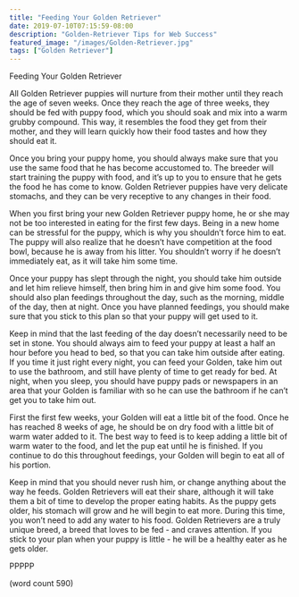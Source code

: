 ```yaml
---
title: "Feeding Your Golden Retriever"
date: 2019-07-10T07:15:59-08:00
description: "Golden-Retriever Tips for Web Success"
featured_image: "/images/Golden-Retriever.jpg"
tags: ["Golden Retriever"]
---
```


Feeding Your Golden Retriever

All Golden Retriever puppies will nurture from their mother until they reach the age of seven weeks.  Once they reach the age of three weeks, they should be fed with puppy food, which you should soak and mix into a warm grubby compound.  This way, it resembles the food they get from their mother, and they will learn quickly how their food tastes and how they should eat it.

Once you bring your puppy home, you should always make sure that you use the same food that he has become accustomed to.  The breeder will start training the puppy with food, and it’s up to you to ensure that he gets the food he has come to know.  Golden Retriever puppies have very delicate stomachs, and they can be very receptive to any changes in their food.

When you first bring your new Golden Retriever puppy home, he or she may not be too interested in eating for the first few days.  Being in a new home can be stressful for the puppy, which is why you shouldn’t force him to eat.  The puppy will also realize that he doesn’t have competition at the food bowl, because he is away from his litter.  You shouldn’t worry if he doesn’t immediately eat, as it will take him some time.

Once your puppy has slept through the night, you should take him outside and let him relieve himself, then bring him in and give him some food.  You should also plan feedings throughout the day, such as the morning, middle of the day, then at night.  Once you have planned feedings, you should make sure that you stick to this plan so that your puppy will get used to it.

Keep in mind that the last feeding of the day doesn’t necessarily need to be set in stone.  You should always aim to feed your puppy at least a half an hour before you head to bed, so that you can take him outside after eating.  If you time it just right every night, you can feed your Golden, take him out to use the bathroom, and still have plenty of time to get ready for bed.  At night, when you sleep, you should have puppy pads or newspapers in an area that your Golden is familiar with so he can use the bathroom if he can’t get you to take him out.

First the first few weeks, your Golden will eat a little bit of the food.  Once he has reached 8 weeks of age, he should be on dry food with a little bit of warm water added to it.  The best way to feed is to keep adding a little bit of warm water to the food, and let the pup eat until he is finished.  If you continue to do this throughout feedings, your Golden will begin to eat all of his portion.

Keep in mind that you should never rush him, or change anything about the way he feeds.  Golden Retrievers will eat their share, although it will take them a bit of time to develop the proper eating habits.  As the puppy gets older, his stomach will grow and he will begin to eat more.  During this time, you won’t need to add any water to his food.  Golden Retrievers are a truly unique breed, a breed that loves to be fed - and craves attention.  If you stick to your plan when your puppy is little - he will be a healthy eater as he gets older.

PPPPP

(word count 590)
